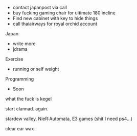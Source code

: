 - contact japanpost via call
- buy fucking gaming chair for ultimate 180 incline
- Find new cabinet with key to hide things
- call thaiairways for royal orchid account

Japan
- write more
- jdrama

Exercise
- running or self weight

Programming
- Soon

what the fuck is kegel

start clannad. again.

stardew valley, 
NieR:Automata,
E3 games (shit I need ps4...)

clear ear wax
